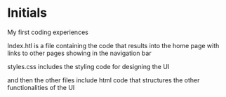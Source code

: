 # Initials

My first coding experiences

Index.htl is a file containing the code that results into the home page with links to other pages showing in the navigation bar

styles.css includes the styling code for designing the UI

and then the other files include html code that structures the other functionalities of the UI
